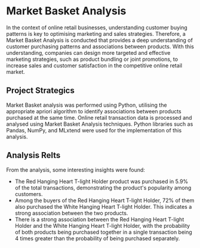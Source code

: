 # Market Basket Analysis
In the context of online retail businesses, understanding customer buying patterns is key to optimising marketing and sales strategies. Therefore, a Market Basket Analysis is conducted that provides a deep understanding of customer purchasing patterns and associations between products. With this understanding, companies can design more targeted and effective marketing strategies, such as product bundling or joint promotions, to increase sales and customer satisfaction in the competitive online retail market.

## Project Strategics
Market Basket analysis was performed using Python, utilising the appropriate apriori algorithm to identify associations between products purchased at the same time. Online retail transaction data is processed and analysed using Market Basket Analysis techniques. Python libraries such as Pandas, NumPy, and MLxtend were used for the implementation of this analysis.

## Analysis Relts
From the analysis, some interesting insights were found:
- The Red Hanging Heart T-light Holder product was purchased in 5.9% of the total transactions, demonstrating the product's popularity among customers.
- Among the buyers of the Red Hanging Heart T-light Holder, 72% of them also purchased the White Hanging Heart T-light Holder. This indicates a strong association between the two products.
- There is a strong association between the Red Hanging Heart T-light Holder and the White Hanging Heart T-light Holder, with the probability of both products being purchased together in a single transaction being 4 times greater than the probability of being purchased separately.
